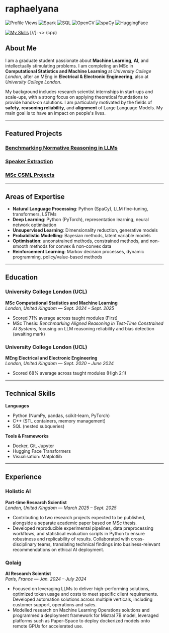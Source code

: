 # raphaelyana
![Profile Views](https://komarev.com/ghpvc/?username=raphaelyana&color=blue&style=flat-square) ![Spark](https://img.shields.io/badge/Spark-FF7F50?style=flat-square&logo=apachespark&logoColor=white) ![SQL](https://img.shields.io/badge/SQL-4479A1?style=flat-square&logo=postgresql&logoColor=white) ![OpenCV](https://img.shields.io/badge/OpenCV-5C3EE8?style=flat-square&logo=opencv&logoColor=white) ![spaCy](https://img.shields.io/badge/spaCy-09A3D5?style=flat-square&logo=spacy&logoColor=white) ![HuggingFace](https://img.shields.io/badge/Hugging%20Face-FFCA28?style=flat-square&logo=huggingface&logoColor=black)

[![My Skills](https://skillicons.dev/icons?i=py,pytorch,scikitlearn,matlab,git,docker,kubernetes)](https://skillicons.dev)  [//]: <> (cpp)

## About Me
I am a graduate student passionate about **Machine Learning**, **AI**, and intellectually stimulating problems. I am completing an MSc in **Computational Statistics and Machine Learning** at *University College London*, after an MEng in **Electrical & Electronic Engineering**, also at *University College London*.  

My background includes research scientist internships in start-ups and scale-ups, with a strong focus on applying theoretical foundations to provide hands-on solutions. I am particularly motivated by the fields of **safety**, **reasoning reliability**, and **alignment** of Large Language Models. My main goal is to have an impact on people's lives.  

---

## Featured Projects
### [Benchmarking Normative Reasoning in LLMs](https://github.com/raphaelyana/normative_reasoning_and_stereotypes) 

### [Speaker Extraction](https://github.com/raphaelyana/speaker_extraction) 

### [MSc CSML Projects](https://github.com/raphaelyana/csml-portfolio)

---

## Areas of Expertise
- **Natural Language Processing**: Python (SpaCy), LLM fine-tuning, transformers, LSTMs  
- **Deep Learning**: Python (PyTorch), representation learning, neural network optimisation  
- **Unsupervised Learning**: Dimensionality reduction, generative models  
- **Probabilistic Modelling**: Bayesian methods, latent variable models  
- **Optimisation**: unconstrained methods, constrained methods, and non-smooth methods for convex & non-convex data  
- **Reinforcement Learning**: Markov decision processes, dynamic programming, policy/value-based methods  

---

## Education

### University College London (UCL)  
**MSc Computational Statistics and Machine Learning**  
*London, United Kingdom — Sept. 2024 – Sept. 2025*  

- Scored 71% average across taught modules (First)  
- MSc Thesis: *Benchmarking Aligned Reasoning in Test-Time Constrained AI Systems*, focusing on LLM reasoning reliability and bias detection (awaiting mark)  

### University College London (UCL)  
**MEng Electrical and Electronic Engineering**  
*London, United Kingdom — Sept. 2020 – June 2024*  

- Scored 68% average across taught modules (High 2:1)  

---

## Technical Skills
**Languages**  
- Python (NumPy, pandas, scikit-learn, PyTorch)  
- C++ (STL containers, memory management)  
- SQL (nested subqueries)  

**Tools & Frameworks**  
- Docker, Git, Jupyter  
- Hugging Face Transformers  
- Visualisation: Matplotlib  

---

## Experience


### Holistic AI  
**Part-time Research Scientist**  
*London, United Kingdom — March 2025 – Sept. 2025*  

- Contributing to two research projects expected to be published, alongside a separate academic paper based on MSc thesis.  
- Developed reproducible experimental pipelines, data preprocessing workflows, and statistical evaluation scripts in Python to ensure robustness and replicability of results. Collaborated with cross-disciplinary teams, translating technical findings into business-relevant recommendations on ethical AI deployment.    

### Qolaig  
**AI Research Scientist**  
*Paris, France — Jan. 2024 – July 2024*  

- Focused on leveraging LLMs to deliver high-performing solutions, optimized token usage and costs to meet specific client requirements. Developed automation solutions across multiple verticals, including customer support, operations and sales.
- Modelled research on Machine Learning Operations solutions and programmed a deployment framework for Mistral 7B model, leveraged platforms such as Paper-Space to deploy dockerized models onto remote GPUs for accelerated use.  


<!-- ## I am currently learning 
--- -->



<!-- ## Fun Facts
---
- I always feel bad for not taking some modules, because there are too many choices at univerisity. So I ask my friends to send me all the lecture slides and courseworks materials, and do them on my own in my additional time.
--- -->

<!--
**raphaelyana/raphaelyana** is a ✨ _special_ ✨ repository because its `README.md` (this file) appears on your GitHub profile.

Here are some ideas to get you started:

- 🔭 I’m currently working on ...
- 🌱 I’m currently learning ...
- 👯 I’m looking to collaborate on ...
- 🤔 I’m looking for help with ...
- 💬 Ask me about ...
- 📫 How to reach me: ...
- 😄 Pronouns: ...
- ⚡ Fun fact: ...
-->
